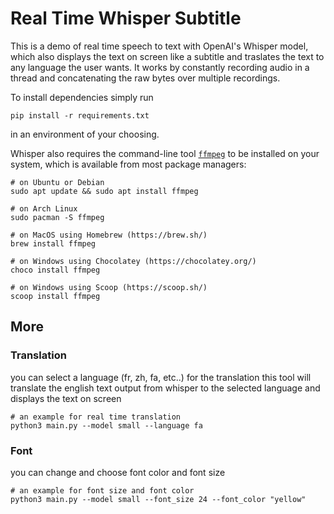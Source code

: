 # Real Time Whisper Subtitle

This is a demo of real time speech to text with OpenAI's Whisper model, which also displays the text on screen like a subtitle and traslates the text to any language the user wants. It works by constantly recording audio in a thread and concatenating the raw bytes over multiple recordings.

To install dependencies simply run
```
pip install -r requirements.txt
```
in an environment of your choosing.

Whisper also requires the command-line tool [`ffmpeg`](https://ffmpeg.org/) to be installed on your system, which is available from most package managers:

```
# on Ubuntu or Debian
sudo apt update && sudo apt install ffmpeg

# on Arch Linux
sudo pacman -S ffmpeg

# on MacOS using Homebrew (https://brew.sh/)
brew install ffmpeg

# on Windows using Chocolatey (https://chocolatey.org/)
choco install ffmpeg

# on Windows using Scoop (https://scoop.sh/)
scoop install ffmpeg
```

## More

### Translation
you can select a language (fr, zh, fa, etc..) for the translation
this tool will translate the english text output from whisper to the selected language and displays the text on screen

```
# an example for real time translation
python3 main.py --model small --language fa
```

### Font
you can change and choose font color and font size

```
# an example for font size and font color
python3 main.py --model small --font_size 24 --font_color "yellow"
```
